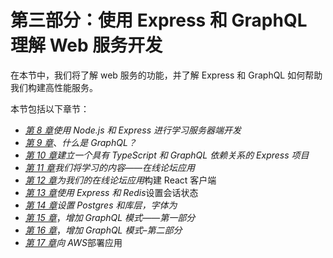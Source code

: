 # 第三部分：使用 Express 和 GraphQL 理解 Web 服务开发

在本节中，我们将了解 web 服务的功能，并了解 Express 和 GraphQL 如何帮助我们构建高性能服务。

本节包括以下章节：

*   [*第 8 章*](08.html#_idTextAnchor122)*使用 Node.js 和 Express 进行学习服务器端开发*
*   [*第 9 章*](09.html#_idTextAnchor139)、*什么是 GraphQL？*
*   [*第 10 章*](10.html#_idTextAnchor147)*建立一个具有 TypeScript 和 GraphQL 依赖关系的 Express 项目*
*   [*第 11 章*](11.html#_idTextAnchor167)*我们将学习的内容——在线论坛应用*
*   [*第 12 章*](12.html#_idTextAnchor179)*为我们的在线论坛应用*构建 React 客户端
*   [*第 13 章*](13.html#_idTextAnchor208)*使用 Express 和 Redis*设置会话状态
*   [*第 14 章*](14.html#_idTextAnchor216)*设置 Postgres 和库层，字体为*
*   [*第 15 章*](15.html#_idTextAnchor222)，*增加 GraphQL 模式——第一部分*
*   [*第 16 章*](16.html#_idTextAnchor254)，*增加 GraphQL 模式–第二部分*
*   [*第 17 章*](17.html#_idTextAnchor259)*向 AWS*部署应用
